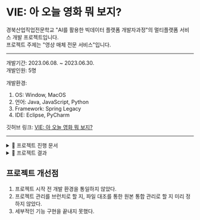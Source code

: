 # VIE: 아 오늘 영화 뭐 보지?

경북산업직업전문학교 "AI를 활용한 빅데이터 플랫폼 개발자과정"의 멀티플랫폼 서비스 개발 프로젝트입니다.  
프로젝트 주제는 "영상 매체 전문 서비스"입니다.

---

개발기간: 2023.06.08. ~ 2023.06.30.  
개발인원: 5명

개발환경:

1. OS: Window, MacOS
2. 언어: Java, JavaScript, Python
3. Framework: Spring Legacy
4. IDE: Eclipse, PyCharm

깃허브 링크: [VIE: 아 오늘 영화 뭐 보지?](https://github.com/909ma/VIE-Oh-What-is-The-Film-Today)

---

<details>
    <summary>📁 프로젝트 진행 문서</summary>
   
## 요구사항 정의서
<img src="./2023.06. 아 오늘 영화 뭐 보지/요구사항정의서/요구사항정의서.jpg" width="750px" height="" title="" alt="요구사항 정의서"></img> <br>
<img src="./2023.06. 아 오늘 영화 뭐 보지/요구사항정의서/요구사항정의서2.jpg" width="750px" height="" title="" alt="요구사항 정의서"></img><br>
<img src="./2023.06. 아 오늘 영화 뭐 보지/요구사항정의서/요구사항정의서3.jpg" width="750px" height="" title="" alt="요구사항 정의서"></img><br>
<img src="./2023.06. 아 오늘 영화 뭐 보지/요구사항정의서/요구사항정의서4.jpg" width="750px" height="" title="" alt="요구사항 정의서"></img>

## Gantt Chart

<img src="./2023.06. 아 오늘 영화 뭐 보지/Gantt 차트/Gantt 차트.jpg" width="750px" height="" title="" alt="Gantt Chart"></img>

## 프로젝트 일정 관리

<img src="./2023.06. 아 오늘 영화 뭐 보지/프로젝트 일정 관리/프로젝트 일정 관리.jpg" width="750px" height="" title="" alt="프로젝트 일정 관리"></img>

## 웹 구조 다이어그램

<img src="./2023.06. 아 오늘 영화 뭐 보지/웹 사이트 구조 다이어그램/웹 사이트 구조 다이어그램.jpg" width="750px" height="" title="" alt="웹 구조 다이어그램"></img>

## 테이블 정의서

<img src="./2023.06. 아 오늘 영화 뭐 보지/테이블 정의서/테이블정의서.jpg" width="750px" height="" title="" alt="테이블정의서"></img><br>
<img src="./2023.06. 아 오늘 영화 뭐 보지/테이블 정의서/테이블정의서2.jpg" width="750px" height="" title="" alt="테이블정의서2"></img>

## ERD

<img src="./2023.06. 아 오늘 영화 뭐 보지/ER다이어그램/ERD.jpg" width="750px" height="" title="" alt="ERD"></img>

---

</details>

<details>
    <summary>📁 프로젝트 결과</summary>

## 데이터베이스 갱신

<img src="./2023.06. 아 오늘 영화 뭐 보지/결과화면/1%20파이썬을%20사용해%20DB%20업데이트.gif" width="300px" height="" title="" alt="DB갱신"></img> <br>
Python으로 만든 DB 관리 툴입니다.
<br><br>

## 회원가입 및 로그인

<img src="./2023.06. 아 오늘 영화 뭐 보지/결과화면/2%20회원가입%20로그인.gif" width="750px" height="" title="" alt="sign"></img> <br>
회원가입하고 로그인하는 과정입니다.
<br><br>

## 네비게이션

<img src="./2023.06. 아 오늘 영화 뭐 보지/결과화면/3%20네비스타일.gif" width="750px" height="" title="" alt="navi"></img> <br>
네비게이션입니다.
<br><br>

## BIG 3

<img src="./2023.06. 아 오늘 영화 뭐 보지/결과화면/4%20big%203.gif" width="750px" height="" title="" alt="sign"></img> <br>
지금 가장 잘 팔리는 영화 Best 3입니다.
<br><br>

## 영화 찾기 및 영화 상세보기

<img src="./2023.06. 아 오늘 영화 뭐 보지/결과화면/5%20영화%20찾기%20및%20영화%20상세%20정보.gif" width="750px" height="" title="" alt="search"></img> <br>
데이터베이스에 있는 영화 목록을 보고 영화를 찾아 상세 정보를 확인하는 모습입니다.  
<br><br>

## 영화평점

<img src="./2023.06. 아 오늘 영화 뭐 보지/결과화면/7%20영화%20평점.jpg" width="750px" height="" title="" alt="rate"></img> <br>
주어진 조건과 일치하는 영화들의 평점을 제공합니다.
<br><br>

## 상영작 통계

<img src="./2023.06. 아 오늘 영화 뭐 보지/결과화면/8%20상영작%20통계.gif" width="750px" height="" title="" alt="chart1"></img> <br>
상영작 통계를 제공합니다.
<br><br>

## 개봉작 통계

<img src="./2023.06. 아 오늘 영화 뭐 보지/결과화면/9%20개봉작%20통계.gif" width="750px" height="" title="" alt="chart2"></img> <br>
개봉작 통계를 제공합니다.
<br><br>

## 게시판

|                                                      공지사항 게시판                                                       |                                                          자유게시판                                                          |
| :------------------------------------------------------------------------------------------------------------------------: | :--------------------------------------------------------------------------------------------------------------------------: |
| <img src="./2023.06. 아 오늘 영화 뭐 보지/결과화면/10%20공지사항1.jpg" width="750px" height="" title="" alt="board"></img> | <img src="./2023.06. 아 오늘 영화 뭐 보지/결과화면/11%20자유게시판1.jpg" width="750px" height="" title="" alt="board"></img> |
| <img src="./2023.06. 아 오늘 영화 뭐 보지/결과화면/10%20공지사항2.jpg" width="750px" height="" title="" alt="board"></img> | <img src="./2023.06. 아 오늘 영화 뭐 보지/결과화면/11%20자유게시판2.jpg" width="750px" height="" title="" alt="board"></img> |

게시판 기능입니다.
<br><br>

## 회원 정보 수정

<img src="./2023.06. 아 오늘 영화 뭐 보지/결과화면/12%20회원%20정보%20수정.gif" width="300px" height="" title="" alt="update"></img> <br>
회원 정보 수정 기능을 제공합니다.  
<br><br>

---

</details>

## 프로젝트 개선점

1. 프로젝트 시작 전 개발 환경을 통일하지 않았다.
2. 프로젝트 관리를 브런치로 할 지, 파일 대조를 통한 원본 통합 관리로 할 지 미리 정하지 않았다.
3. 세부적인 기능 구현을 끝내지 못했다.
